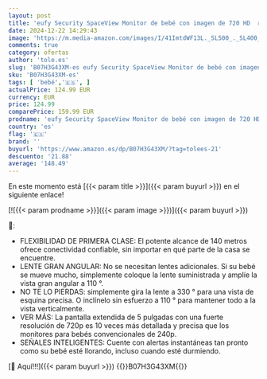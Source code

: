 ```yaml
---
layout: post
title: 'eufy Security SpaceView Monitor de bebé con imagen de 720 HD  rango de 140 metros  lente gran angular  visión nocturna precisa  función automática  batería de 2900mAh  sensor de temperatura'
date: 2024-12-22 14:29:43
image: 'https://m.media-amazon.com/images/I/41ImtdWF13L._SL500_._SL400_.jpg'
comments: true
category: ofertas
author: 'tole.es'
slug: 'B07H3G43XM-es eufy Security SpaceView Monitor de bebé con imagen de 720...'
sku: 'B07H3G43XM-es'
tags: [ 'bebé','🇪🇸', ]
actualPrice: 124.99 EUR
currency: EUR
price: 124.99
comparePrice: 159.99 EUR
prodname: 'eufy Security SpaceView Monitor de bebé con imagen de 720 HD  rango de 140 metros  lente gran angular  visión nocturna precisa  función automática  batería de 2900mAh  sensor de temperatura'
country: 'es'
flag: '🇪🇸'
brand: ''
buyurl: 'https://www.amazon.es/dp/B07H3G43XM/?tag=tolees-21'
descuento: '21.88'
average: '148.49'
---
```


En este momento está [{{< param title >}}]({{< param buyurl >}}) en el siguiente enlace!

[![{{< param prodname >}}]({{< param image >}})]({{< param buyurl >}})

🔎:

- FLEXIBILIDAD DE PRIMERA CLASE: El potente alcance de 140 metros ofrece conectividad confiable, sin importar en qué parte de la casa se encuentre.
- LENTE GRAN ANGULAR: No se necesitan lentes adicionales. Si su bebé se mueve mucho, simplemente coloque la lente suministrada y amplíe la vista gran angular a 110 °.
- NO TE LO PIERDAS: simplemente gira la lente a 330 ° para una vista de esquina precisa. O inclínelo sin esfuerzo a 110 ° para mantener todo a la vista verticalmente.
- VER MÁS: La pantalla extendida de 5 pulgadas con una fuerte resolución de 720p es 10 veces más detallada y precisa que los monitores para bebés convencionales de 240p.
- SEÑALES INTELIGENTES: Cuente con alertas instantáneas tan pronto como su bebé esté llorando, incluso cuando esté durmiendo.

[🛒 Aquí!!!]({{< param buyurl >}})
{{<world>}}B07H3G43XM{{</world>}}
